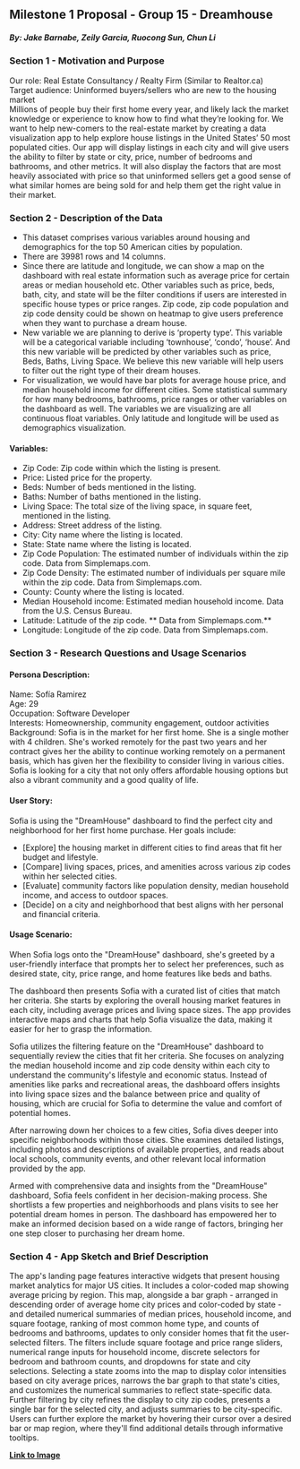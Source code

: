 ## Milestone 1 Proposal - Group 15 - Dreamhouse

##### By: Jake Barnabe, Zeily Garcia, Ruocong Sun, Chun Li

### Section 1 - Motivation and Purpose

Our role: Real Estate Consultancy / Realty Firm (Similar to Realtor.ca)<br>
Target audience: Uninformed buyers/sellers who are new to the housing market<br>
Millions of people buy their first home every year, and likely lack the market knowledge or experience to know how to find what they’re looking for. We want to help new-comers to the real-estate market by creating a data visualization app to help explore house listings in the United States’ 50 most populated cities. Our app will display listings in each city and will give users the ability to filter by state or city, price, number of bedrooms and bathrooms, and other metrics. It will also display the factors that are most heavily associated with price so that uninformed sellers get a good sense of what similar homes are being sold for and help them get the right value in their market.

### Section 2 - Description of the Data

- This dataset comprises various variables around housing and demographics for the top 50 American cities by population.
- There are 39981 rows and 14 columns. 
- Since there are latitude and longitude, we can show a map on the dashboard with real estate information such as average price for certain areas or median household etc. Other variables such as price, beds, bath, city, and state will be the filter conditions if users are interested in specific house types or price ranges. Zip code, zip code population and zip code density could be shown on heatmap to give users preference when they want to purchase a dream house. 
- New variable we are planning to derive is ‘property type’. This variable will be a categorical variable including ‘townhouse’, ‘condo’, ‘house’. And this new variable will be predicted by other variables such as price, Beds, Baths, Living Space. We believe this new variable will help users to filter out the right type of their dream houses.  
- For visualization, we would have bar plots for average house price, and median household income for different cities. Some statistical summary for how many bedrooms, bathrooms, price ranges or other variables on the dashboard as well. The variables we are visualizing are all continuous float variables. Only latitude and longitude will be used as demographics visualization. 

#### Variables:

- Zip Code: Zip code within which the listing is present.
- Price: Listed price for the property.
- Beds: Number of beds mentioned in the listing.
- Baths: Number of baths mentioned in the listing.
- Living Space: The total size of the living space, in square feet, mentioned in the listing.
- Address: Street address of the listing.
- City: City name where the listing is located.
- State: State name where the listing is located.
- Zip Code Population: The estimated number of individuals within the zip code. Data from Simplemaps.com.
- Zip Code Density: The estimated number of individuals per square mile within the zip code. Data from Simplemaps.com.
- County: County where the listing is located.
- Median Household income: Estimated median household income. Data from the U.S. Census Bureau.
- Latitude: Latitude of the zip code. ** Data from Simplemaps.com.**
- Longitude: Longitude of the zip code. Data from Simplemaps.com.

### Section 3 - Research Questions and Usage Scenarios

#### Persona Description:
Name: Sofía Ramirez<br>
Age: 29<br>
Occupation: Software Developer<br>
Interests: Homeownership, community engagement, outdoor activities<br>
Background: Sofia is in the market for her first home. She is a single mother with 4 children. She's worked remotely for the past two years and her contract gives her the ability to continue working remotely on a permanent basis, which has given her the flexibility to consider living in various cities. Sofia is looking for a city that not only offers affordable housing options but also a vibrant community and a good quality of life.

#### User Story:
Sofia is using the "DreamHouse" dashboard to find the perfect city and neighborhood for her first home purchase. Her goals include:

- [Explore] the housing market in different cities to find areas that fit her budget and lifestyle.
- [Compare] living spaces, prices, and amenities across various zip codes within her selected cities.
- [Evaluate] community factors like population density, median household income, and access to outdoor spaces.
- [Decide] on a city and neighborhood that best aligns with her personal and financial criteria.


#### Usage Scenario:

When Sofia logs onto the "DreamHouse" dashboard, she's greeted by a user-friendly interface that prompts her to select her preferences, such as desired state, city, price range, and home features like beds and baths.

The dashboard then presents Sofia with a curated list of cities that match her criteria. She starts by exploring the overall housing market features in each city, including average prices and living space sizes. The app provides interactive maps and charts that help Sofia visualize the data, making it easier for her to grasp the information.

Sofia utilizes the filtering feature on the "DreamHouse" dashboard to sequentially review the cities that fit her criteria. She focuses on analyzing the median household income and zip code density within each city to understand the community's lifestyle and economic status. Instead of amenities like parks and recreational areas, the dashboard offers insights into living space sizes and the balance between price and quality of housing, which are crucial for Sofia to determine the value and comfort of potential homes.

After narrowing down her choices to a few cities, Sofia dives deeper into specific neighborhoods within those cities. She examines detailed listings, including photos and descriptions of available properties, and reads about local schools, community events, and other relevant local information provided by the app.

Armed with comprehensive data and insights from the "DreamHouse" dashboard, Sofia feels confident in her decision-making process. She shortlists a few properties and neighborhoods and plans visits to see her potential dream homes in person. The dashboard has empowered her to make an informed decision based on a wide range of factors, bringing her one step closer to purchasing her dream home.

### Section 4 - App Sketch and Brief Description

The app's landing page features interactive widgets that present housing market analytics for major US cities. It includes a color-coded map showing average pricing by region. This map, alongside a bar graph - arranged in descending order of average home city prices and color-coded by state - and detailed numerical summaries of median prices, household income, and square footage, ranking of most common home type, and counts of bedrooms and bathrooms, updates to only consider homes that fit the user-selected filters. The filters include square footage and price range sliders, numerical range inputs for household income, discrete selectors for bedroom and bathroom counts, and dropdowns for state and city selections. Selecting a state zooms into the map to display color intensities based on city average prices, narrows the bar graph to that state's cities, and customizes the numerical summaries to reflect state-specific data. Further filtering by city refines the display to city zip codes, presents a single bar for the selected city, and adjusts summaries to be city-specific. Users can further explore the market by hovering their cursor over a desired bar or map region, where they'll find additional details through informative tooltips.

**[Link to Image](https://github.com/UBC-MDS/DSCI-532_2024_15_dreamhouse/blob/main/img/sketch.png)**
